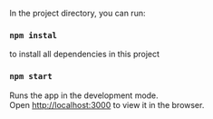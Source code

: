 
In the project directory, you can run:

### `npm instal`
to install all dependencies in this project

### `npm start`

Runs the app in the development mode.\
Open [http://localhost:3000](http://localhost:3000) to view it in the browser.
